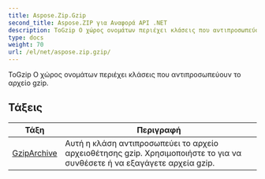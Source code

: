 ```yaml
---
title: Aspose.Zip.Gzip
second_title: Aspose.ZIP για Αναφορά API .NET
description: ΤοGzip Ο χώρος ονομάτων περιέχει κλάσεις που αντιπροσωπεύουν το αρχείο gzip.
type: docs
weight: 70
url: /el/net/aspose.zip.gzip/
---
```

ΤοGzip Ο χώρος ονομάτων περιέχει κλάσεις που αντιπροσωπεύουν το αρχείο gzip.

## Τάξεις

| Τάξη | Περιγραφή |
| --- | --- |
| [GzipArchive](./gziparchive/) | Αυτή η κλάση αντιπροσωπεύει το αρχείο αρχειοθέτησης gzip. Χρησιμοποιήστε το για να συνθέσετε ή να εξαγάγετε αρχεία gzip. |


